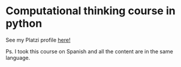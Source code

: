 # Computational thinking course in python

See my Platzi profile [here!](https://platzi.com/p/michel_brmdz/)

Ps. I took this course on Spanish and all the content are in the same language.

